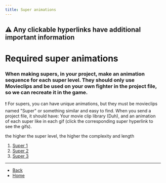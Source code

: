 ```yaml
---
title: Super animations
---
```

## ⚠️ Any clickable hyperlinks have additional important information

# Required super animations

### When making supers, in your project, make an animation sequence for each super level. They should only use Movieclips and be used on your own fighter in the project file, so we can recreate it in the game.

❗ For supers, you can have unique animations, but they must be movieclips named "Super" or something similar and easy to find.
When you send a project file, it should have: Your movie clip library (Duh), and an animation of each super like in each gif (click the corresponding super hyperlink to see the gifs).

the higher the super level, the higher the complexity and length

<ol>
  <li><a href="./supers/super1">Super 1</a></li> <!-- <a href="./supers/super1"> </a> -->
  <li><a href="./supers/super2">Super 2</a></li> <!-- <a href="./supers/super2"> </a> -->
  <li><a href="./supers/super3">Super 3</a></li> <!-- <a href="./supers/super3"> </a> -->
</ol>

---

- [Back](./sprites)
- [Home](../)
